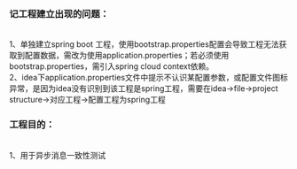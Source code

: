 <h3>记工程建立出现的问题：</h3><br/>
1、单独建立spring boot 工程，使用bootstrap.properties配置会导致工程无法获取到配置数据，需改为使用application.properties；若必须使用bootstrap.properties，需引入spring cloud context依赖。<br/>
2、idea下application.properties文件中提示不认识某配置参数，或配置文件图标异常，是因为idea没有识别到该工程是spring工程，需要在idea->file->project structure->对应工程->配置工程为spring工程<br/>

<h3>工程目的：</h3><br/>
1、用于异步消息一致性测试<br/>